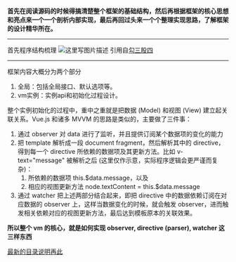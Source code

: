 **首先在阅读源码的时候得搞清楚整个框架的基础结构，然后再根据框架的核心思想和亮点来一个一个剖析内部实现，最后再回过头来一个个整理实现思路，了解框架的设计精华所在。**

----------

首先程序结构梳理
![这里写图片描述](http://img.blog.csdn.net/20160901145911676)
引用自[勾三股四](http://jiongks.name/blog/vue-code-review/#comment-111936)


----------


框架内容大概分为两个部分

 1. 全局：包括全局接口、默认选项等。
 2. vm实例：实例api和初始化过程设计。

整个实例初始化的过程中，重中之重就是把数据 (Model) 和视图 (View) 建立起关联关系。Vue.js 和诸多 MVVM 的思路是类似的，主要做了三件事：

1. 通过 observer 对 data 进行了监听，并且提供订阅某个数据项的变化的能力
2. 把 template 解析成一段 document fragment，然后解析其中的 directive，得到每一个 directive 所依赖的数据项及其更新方法。比如 v-text="message" 被解析之后 (这里仅作示意，实际程序逻辑会更严谨而复杂)：
	1. 所依赖的数据项 this.$data.message，以及
	2. 相应的视图更新方法 node.textContent = this.$data.message
3. 通过 watcher 把上述两部分结合起来，即把 directive 中的数据依赖订阅在对应数据的 observer 上，这样当数据变化的时候，就会触发 observer，进而触发相关依赖对应的视图更新方法，最后达到模板原本的关联效果。

**所以整个 vm 的核心，就是如何实现 observer, directive (parser), watcher 这三样东西**


[最新的目录说明再此](https://github.com/vuejs/vue/blob/next/.github/CONTRIBUTING.md#project-structure)
